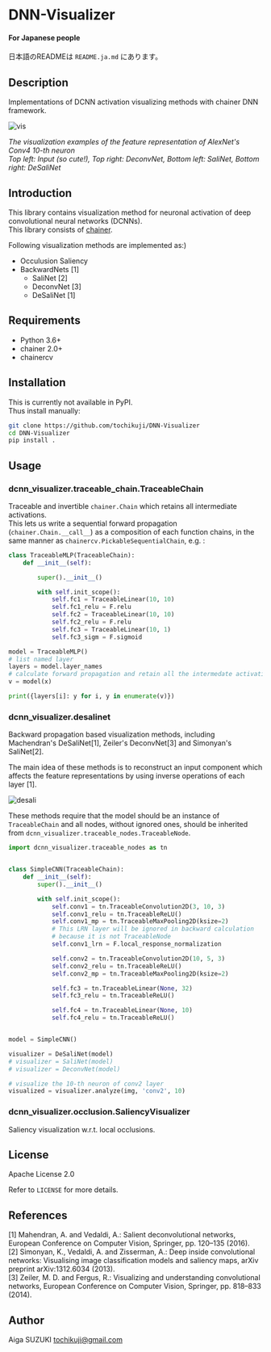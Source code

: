 # DNN-Visualizer

#### For Japanese people

日本語のREADMEは `README.ja.md` にあります。

## Description

Implementations of DCNN activation visualizing methods with chainer DNN framework.

![vis](https://user-images.githubusercontent.com/851759/36014547-d6bc7520-0dad-11e8-93ad-c87adc058bb0.png)

*The visualization examples of the feature representation of AlexNet's Conv4 10-th neuron*  
*Top left: Input (so cute!), Top right: DeconvNet, Bottom left: SaliNet, Bottom right: DeSaliNet*

## Introduction
This library contains visualization method for neuronal activation of deep convolutional neural networks (DCNNs).  
This library consists of [chainer](https://github.com/chainer/chainer).

Following visualization methods are implemented as:)

- Occulusion Saliency
- BackwardNets [1]
  - SaliNet [2]
  - DeconvNet [3]
  - DeSaliNet [1]

## Requirements

- Python 3.6+
- chainer 2.0+
- chainercv

## Installation

This is currently not available in PyPI.  
Thus install manually:

```sh
git clone https://github.com/tochikuji/DNN-Visualizer
cd DNN-Visualizer
pip install .
```

## Usage
### dcnn_visualizer.traceable_chain.TraceableChain
Traceable and invertible `chainer.Chain` which retains all intermediate activations.  
This lets us write a sequential forward propagation (`chainer.Chain.__call__`) as a composition of each function chains, 
in the same manner as `chainercv.PickableSequentialChain`, e.g. :

```python
class TraceableMLP(TraceableChain):
    def __init__(self):

        super().__init__()

        with self.init_scope():
            self.fc1 = TraceableLinear(10, 10)
            self.fc1_relu = F.relu
            self.fc2 = TraceableLinear(10, 10)
            self.fc2_relu = F.relu
            self.fc3 = TraceableLinear(10, 1)
            self.fc3_sigm = F.sigmoid

model = TraceableMLP()
# list named layer
layers = model.layer_names
# calculate forward propagation and retain all the intermedate activations
v = model(x)

print({layers[i]: y for i, y in enumerate(v)})
```

### dcnn_visualizer.desalinet

Backward propagation based visualization methods, 
including Machendran's DeSaliNet[1], Zeiler's DeconvNet[3] and Simonyan's SaliNet[2].

The main idea of these methods is to reconstruct an input component which affects the feature representations by using inverse operations of each layer [1].

![desali](https://user-images.githubusercontent.com/851759/36014667-567b7b6c-0dae-11e8-9631-265e46e86fac.png)

These methods require that the model should be an instance of `TraceableChain` and all nodes, without ignored ones, should be inherited from  `dcnn_visualizer.traceable_nodes.TraceableNode`.

```python
import dcnn_visualizer.traceable_nodes as tn


class SimpleCNN(TraceableChain):
    def __init__(self):
        super().__init__()

        with self.init_scope():
            self.conv1 = tn.TraceableConvolution2D(3, 10, 3)
            self.conv1_relu = tn.TraceableReLU()
            self.conv1_mp = tn.TraceableMaxPooling2D(ksize=2)
            # This LRN layer will be ignored in backward calculation
            # because it is not TraceableNode
            self.conv1_lrn = F.local_response_normalization

            self.conv2 = tn.TraceableConvolution2D(10, 5, 3)
            self.conv2_relu = tn.TraceableReLU()
            self.conv2_mp = tn.TraceableMaxPooling2D(ksize=2)

            self.fc3 = tn.TraceableLinear(None, 32)
            self.fc3_relu = tn.TraceableReLU()

            self.fc4 = tn.TraceableLinear(None, 10)
            self.fc4_relu = tn.TraceableReLU()


model = SimpleCNN()

visualizer = DeSaliNet(model)
# visualizer = SaliNet(model)
# visualizer = DeconvNet(model)

# visualize the 10-th neuron of conv2 layer 
visualized = visualizer.analyze(img, 'conv2', 10)
```

### dcnn_visualizer.occlusion.SaliencyVisualizer
Saliency visualization w.r.t. local occlusions.

## License
Apache License 2.0

Refer to `LICENSE` for more details.

## References
[1] Mahendran, A. and Vedaldi, A.: Salient deconvolutional networks, European Conference on Computer Vision, Springer, pp. 120–135 (2016).  
[2] Simonyan, K., Vedaldi, A. and Zisserman, A.: Deep inside convolutional networks: Visualising image classification models and saliency maps, arXiv preprint arXiv:1312.6034 (2013).  
[3] Zeiler, M. D. and Fergus, R.: Visualizing and understanding convolutional networks, European Conference on Computer Vision, Springer, pp. 818–833 (2014).

## Author

Aiga SUZUKI <tochikuji@gmail.com>
